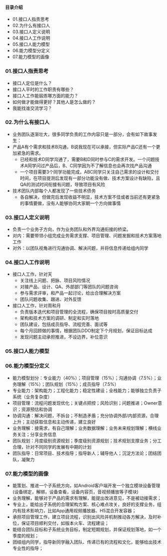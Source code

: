 #### 目录介绍
- 01.接口人指责思考
- 02.为什么有接⼝⼈
- 03.接⼝⼈定义说明
- 04.接⼝⼈⼯作说明
- 05.接⼝⼈能⼒模型
- 06.能⼒模型分定义
- 07.能力模型的画像




### 01.接口人指责思考
- 接⼝⼈定位是什么？
- 接⼝⼈平时的⼯作职责有哪些？
- 接⼝⼈⼯作能锻炼哪⽅⾯的能⼒？
- 如何做才能做得更好？其他⼈是怎么做的？
- 我能找谁交流学习？



### 02.为什么有接⼝⼈
- 业务团队逐渐壮⼤，很多同学负责的⼯作内容只是⼀部分，会有如下故事发⽣：
- 产品A有个需求和技术B沟通，B说我现在可以承接，但实际产品C还有⼀个更加紧急的需求。
    - 已经和技术D同学沟通了，需要B和D同时参与C的需求开发。⼀个问题技术A同学问过产品后，B、C同学因为不了解信息也会再次找产品沟通
    - ⼀个项⽬需要3个同学功能完成，ABC同学只关注⾃⼰需求的设计和交付时间，在项⽬提测后发现有⼀部分功能没有做、技术⽅案设计有缺陷，且QA的测试时间衔接有问题，导致项⽬有⻛险
- 技术团队内部每个⼈都发现了⼀些技术债务
    - 各⾃解决，但做完后发现收益不明显，技术⽅案不佳或者当前还有更紧急的事情要做，没有⼈能够协同⼤家朝⼀个⽅向做事情


### 03.接⼝⼈定义说明
- 负责⼀个业务⼦⽅向，作为业务团队和外界沟通衔接的桥梁。 
- 对内：需要带领⼩组完成业务需求⽀撑、项⽬管理、问题发掘和技术⽅案落地⼯作
- 对外：以团队视⻆进⾏沟通协调、解决问题，并将信息传递给组内同学


### 04.接⼝⼈⼯作说明
- 接口人工作，针对天
    - 关注线上问题、把脉、项⽬⻛险情况
    - 对接产品、设计、QA、外部部⻔等团队的问题咨询
    - 参与需求评审，和产品⼀起讨论，给出合理解决⽅案
    - 团队问题收集、跟进、对外反馈
- 接口人工作，针对周和月
    - 负责版本迭代和项⽬管理的全流程，确保项⽬按时⾼质量交付
    - 架构和技术⽅案的调研、制定和实时落地
    - 团队建设，包括成员指导、流程完善、⾯试等
    - 每个⽉回顾做的事情，根据团队DDO制定下个⽉规划，保证⽬标达成
    - 发现问题主动承担推进，不设边界，补位意识


### 05.接⼝⼈能⼒模型



### 06.能⼒模型分定义
- 能力模型划分：专业能⼒（40%）；项⽬管理（15%）；沟通协调（7.5%）；业务理解（15%）；团队规划（15%）；成员指导（7.5%）
- 专业能⼒：架构能⼒；⼯程化能⼒；稳定性建设；全栈能⼒；能够独⽴负责⼦系统（业务复杂度）
- 项⽬管理：流程问题发现优化；关键点把控；⻛险识别；问题推进；Owner意识；资源预估和协调
- 协调沟通：解决问题，不拆台；不制造⽭盾；充分协调外部/内部资源，合理上升；主动获取信息和主动传递，建⽴良好
- 业务理解：接需求，有⾃⼰理解；业务数据理解；业务未来规划理解；横线业务关注；分享业务信息
- 团队规划：⽉度级别资源规划；季度级别资源规划；技术规划⽀撑业务；分⼯合理，针对不同同学的发展有中期的计划
- 团队指导：⽇常项⽬、技术指导；指导新⼈；辅导他⼈；沉淀⽅法论；团结团队，凝聚⼒




### 07.能力模型的画像
- 能策划、推进⼀个⼦系统⽅向，如Android客户端开发一个独立模块设备管理(设备绑定，解绑，设备查看，设备内容页，音视频播放等子模块)
- 业务理解，能够对于产品的需求有理解，能提出改进意⻅，不是被动接需求；
- 专业上，能给出⼦系统的合理架构⽅案、核⼼难点攻关，良好的⽀撑业务，组内有技术影响⼒，⽐如App通用视频播放器、H5混合开发容器；
- 承担项⽬管理⼯作，建⽴项⽬流程，识别出⻛险并机制推动各⽅解决，及时补位，保证项⽬顺利交付，如版本⽕⻋、流程建设；
- 能结合团队⽬标和⼦系统业务⽬标，制定短期规划，并保证规划落地，如⼀个季度的规划；
- 团结组内同学，指导新同学融⼊团队、传递已有的流程和⽂化，能够给出技术专业性的指导；





